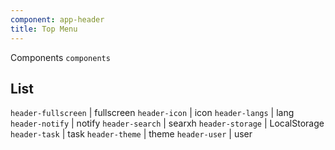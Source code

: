 ```yaml
---
component: app-header
title: Top Menu
---
```


Components  `components` 

## List

`header-fullscreen` | fullscreen
`header-icon` | icon
`header-langs` | lang
`header-notify` | notify
`header-search` | searxh
`header-storage` |  LocalStorage 
`header-task` | task
`header-theme` | theme
`header-user` | user
